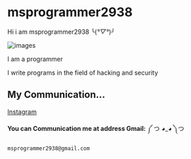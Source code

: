 # msprogrammer2938
Hi i am msprogrammer2938 ╰(*°▽°*)╯

![images](https://user-images.githubusercontent.com/78996423/112989844-96faf980-917a-11eb-8bf2-ad6ac89ac9b9.png)


I am a programmer 

I write programs in the field of hacking and security

## My Communication...
[Instagram](https://instagram.com/programmer2938/)

**You can Communication me at address Gmail:** ༼ つ ◕_◕ ༽つ 
```
msprogrammer2938@gmail.com
```
